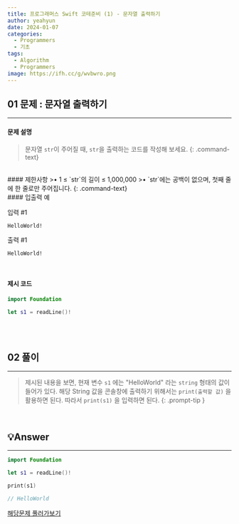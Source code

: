 ```yaml
---
title: 프로그래머스 Swift 코테준비 (1) - 문자열 출력하기
author: yeahyun
date: 2024-01-07
categories:
  - Programmers
  - 기초
tags:
  - Algorithm
  - Programmers
image: https://ifh.cc/g/wvbwro.png
---
```

## 01 문제 : 문자열 출력하기 

---
#### 문제 설명

>문자열 `str`이 주어질 때, `str`을 출력하는 코드를 작성해 보세요.
{: .command-text}

<br>
#### 제한사항
>•  1 ≤ `str`의 길이 ≤ 1,000,000
>• `str`에는 공백이 없으며, 첫째 줄에 한 줄로만 주어집니다.
{: .command-text}
  
<br>
#### 입출력 예

입력 #1

```
HelloWorld!
```

출력 #1
```
HelloWorld!
```



<br>

#### 제시 코드

```swift
import Foundation

let s1 = readLine()!
```

<br>
<br>

## 02 풀이
---

>제시된 내용을 보면,
현재 변수 `s1` 에는 "HelloWorld" 라는 `string` 형태의 값이 들어가 있다.
해당 String 값을 콘솔창에 출력하기 위해서는 `print(출력할 값)` 을 활용하면 된다.
따라서  `print(s1)` 을 입력하면 된다.
{: .prompt-tip }



<br>

## 💡Answer
---

```swift
import Foundation

let s1 = readLine()!

print(s1)

// HelloWorld
```


[해당문제 풀러가보기](https://school.programmers.co.kr/learn/courses/30/lessons/181952)